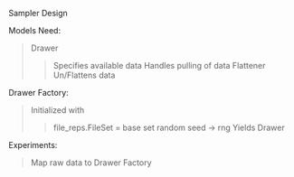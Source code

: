 Sampler Design

Models Need:
> Drawer
> > Specifies available data
> > Handles pulling of data
> Flattener
> > Un/Flattens data


Drawer Factory:
> Initialized with 
> > file_reps.FileSet = base set
> > random seed -> rng
> Yields
> > Drawer


Experiments:
> Map raw data to Drawer Factory